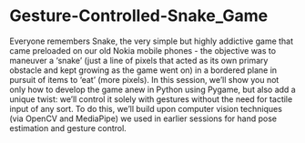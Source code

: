 # Gesture-Controlled-Snake_Game

Everyone remembers Snake, the very simple but highly addictive game that came preloaded on our old Nokia mobile phones - the objective was to maneuver a ‘snake’ (just a line of pixels that acted as its own primary obstacle and kept growing as the game went on) in a bordered plane in pursuit of items to ‘eat’ (more pixels). In this session, we’ll show you not only how to develop the game anew in Python using Pygame, but also add a unique twist: we’ll control it solely with gestures without the need for tactile input of any sort. To do this, we’ll build upon computer vision techniques (via OpenCV and MediaPipe) we used in earlier sessions for hand pose estimation and gesture control.
